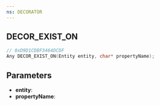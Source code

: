 ```yaml
---
ns: DECORATOR
---
```

## DECOR_EXIST_ON

```c
// 0xD9D1CDBF3464DCDF
Any DECOR_EXIST_ON(Entity entity, char* propertyName);
```

## Parameters
* **entity**:
* **propertyName**:

